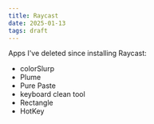 ```yaml
---
title: Raycast
date: 2025-01-13
tags: draft
---
```


Apps I've deleted since installing Raycast:
- colorSlurp
- Plume
- Pure Paste
- keyboard clean tool
- Rectangle
- HotKey
